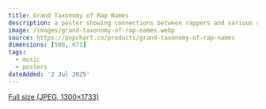 ```yaml
---
title: Grand Taxonomy of Rap Names
description: a poster showing connections between rappers and various concepts
image: /images/grand-taxonomy-of-rap-names.webp
source: https://popchart.co/products/grand-taxonomy-of-rap-names
dimensions: [500, 671]
tags: 
  - music
  - posters
dateAdded: '2 Jul 2025'
---
```


[Full size (JPEG, 1300×1733)](/images/grand-taxonomy-of-rap-names.jpeg)